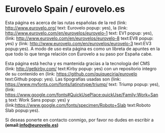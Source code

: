 # Eurovelo Spain / eurovelo.es
Esta página es acerca de las rutas españolas de la red (link: http://www.eurovelo.org/ text: Eurovelo popup: yes), la (link: http://www.eurovelo.com/en/eurovelos/eurovelo-1 text: EV1 popup: yes), (link: http://www.eurovelo.com/en/eurovelos/eurovelo-8 text:EV8 popup: yes) y (link: http://www.eurovelo.com/en/eurovelos/eurovelo-3 text:EV3 popup:yes). A modo de uso esta página es como un libreta de apuntes en la que todo lo que tenga relación con Eurovelo a su paso por España cabe.

Esta página está hecha y es mantenida gracias a la tecnología del CMS (link: http://getkirby.com/ text:Kirby popup: yes) con un repositorio integro de su contenido en (link: https://github.com/quiqueciria/eurovelo text:Github popup: yes). Las tipografías usadas son (link: https://www.myfonts.com/fonts/latinotype/triump/ text: Triump popup: yes), (link: https://www.google.com/fonts#QuickUsePlace:quickUse/Family:Work+Sans text: Work Sans popup: yes) y (link:https://www.google.com/fonts/specimen/Roboto+Slab text:Roboto Slab popup:yes).

Si deseas ponerte en contacto conmigo, por favor no dudes en escribir a **(email:info@eurovelo.es)**
